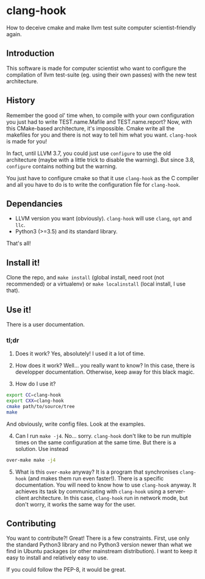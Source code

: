 # clang-hook
How to deceive cmake and make llvm test suite computer scientist-friendly again.

## Introduction

This software is made for computer scientist who want to configure the compilation of llvm test-suite (eg. using their own passes) with the new test architecture.

## History

Remember the good ol' time when, to compile with your own configuration you just had to write TEST.name.Mafile and TEST.name.report? Now, with this CMake-based architecture, it's impossible. Cmake write all the makefiles for you and there is not way to tell him what you want. `clang-hook` is made for you!

In fact, until LLVM 3.7, you could just use `configure` to use the old architecture (maybe with a little trick to disable the warning). But since 3.8, `configure` contains nothing but the warning.

You just have to configure cmake so that it use `clang-hook` as the C compiler and all you have to do is to write the configuration file for `clang-hook`.

## Dependancies

* LLVM version you want (obviously). `clang-hook` will use `clang`, `opt` and `llc`.
* Python3 (>=3.5) and its standard library.

That's all!

## Install it!

Clone the repo, and `make install` (global install, need root (not recommended) or a virtualenv) or `make localinstall` (local install, I use that).

## Use it!

There is a user documentation.

### tl;dr

1. Does it work? Yes, absolutely! I used it a lot of time. 

2. How does it work? Well... you really want to know? In this case, there is developper documentation. Otherwise, keep away for this black magic.

3. How do I use it?

  ```bash
  export CC=clang-hook
  export CXX=clang-hook
  cmake path/to/source/tree
  make
  ```

  And obviously, write config files. Look at the examples.
  
4. Can I run `make -j4`. No... sorry. `clang-hook` don't like to be run multiple times on the same configuration at the same time. But there is a solution. Use instead
  ```bash
  over-make make -j4
  ```

5. What is this `over-make` anyway? It is a program that synchronises `clang-hook` (and makes them run even faster!). There is a specific documentation.
  You will need to know how to use `clang-hook` anyway. It achieves its task by communicating with `clang-hook` using a server-client architecture. In this case, `clang-hook`
  run in network mode, but don't worry, it works the same way for the user.


## Contributing

You want to contribute?! Great! There is a few constraints. First, use only the standard Python3 library and no Python3 version newer than what we find in Ubuntu packages (or other mainstream distribution). I want to keep it easy to install and relatively easy to use.

If you could follow the PEP-8, it would be great.

